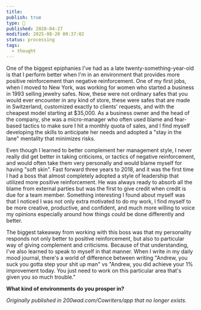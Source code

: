 ```yaml
---
title:
publish: true
type: 🌳
published: 2020-04-27
modified: 2025-08-20 00:37:02
status: processing
tags:
  - thought
---
```

One of the biggest epiphanies I've had as a late twenty-something-year-old is that I perform better when I'm in an environment that provides more positive reinforcement than negative reinforcement. One of my first jobs, when I moved to New York, was working for women who started a business in 1993 selling jewelry safes. Now, these were not ordinary safes that you would ever encounter in any kind of store, these were safes that are made in Switzerland, customized exactly to clients' requests, and with the cheapest model starting at $35,000. As a business owner and the head of the company, she was a micro-manager who often used blame and fear-based tactics to make sure I hit a monthly quota of sales, and I find myself developing the skills to anticipate her needs and adopted a "stay in the lane" mentality that minimizes risks.

Even though I learned to better complement her management style, I never really did get better in taking criticisms, or tactics of negative reinforcement, and would often take them very personally and would blame myself for having "soft skin". Fast forward three years to 2018, and it was the first time I had a boss that almost completely adopted a style of leadership that utilized more positive reinforcement. He was always ready to absorb all the blame from external parties but was the first to give credit when credit is due for a team member. Something interesting I found about myself was that I noticed I was not only extra motivated to do my work, I find myself to be more creative, productive, and confident, and much more willing to voice my opinions especially around how things could be done differently and better.

The biggest takeaway from working with this boss was that my personality responds not only better to positive reinforcement, but also to particular way of giving complement and criticisms. Because of that understanding, I've also learned to speak to myself in that manner. When I write in my daily mood journal, there's a world of difference between writing "Andrew, you suck you gotta step your shit up man" vs "Andrew, you did achieve your 1% improvement today. You just need to work on this particular area that's given you so much trouble."

**What kind of environments do you prosper in?**

*Originally published in 200wad.com/Cowriters/app that no longer exists.*